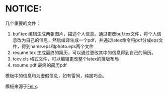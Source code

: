 # NOTICE:

几个重要的文件：

1. buf.tex  编辑生成两张图片，描述个人信息。通过更改buf.tex文件，将个人信息改为自己的信息，然后编译生成一个pdf，并通过latex命令将pdf分成eps文件，得到name.eps和photo.eps两个文件
2. resume.tex 生成最终的简历，可以通过更改其中的信息得到自己的简历。
3. tccv.cls 格式文件，可以编辑更改整个latex的排版布局
4. resume.pdf  最终的简历pdf

模板中的信息均为虚假信息，如有雷同，纯属巧合。

模板来源于[Felix](https://github.com/uraplutonium).